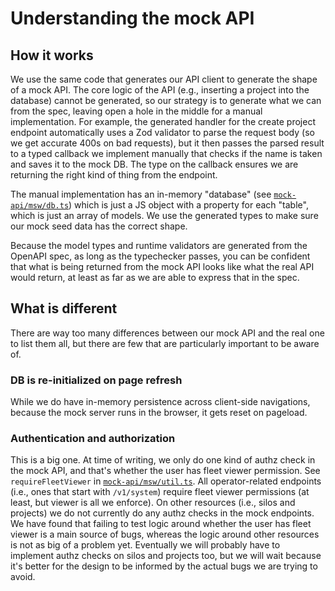 # Understanding the mock API

## How it works

We use the same code that generates our API client to generate the shape of a
mock API. The core logic of the API (e.g., inserting a project into the
database) cannot be generated, so our strategy is to generate what we can from
the spec, leaving open a hole in the middle for a manual implementation. For
example, the generated handler for the create project endpoint automatically
uses a Zod validator to parse the request body (so we get accurate 400s on bad
requests), but it then passes the parsed result to a typed callback we implement
manually that checks if the name is taken and saves it to the mock DB. The type
on the callback ensures we are returning the right kind of thing from the
endpoint.

The manual implementation has an in-memory "database" (see
[`mock-api/msw/db.ts`](/mock-api/msw/db.ts)) which is just a JS
object with a property for each "table", which is just an array of models. We
use the generated types to make sure our mock seed data has the correct shape.

Because the model types and runtime validators are generated from the OpenAPI
spec, as long as the typechecker passes, you can be confident that what is being
returned from the mock API looks like what the real API would return, at least
as far as we are able to express that in the spec.

## What is different

There are way too many differences between our mock API and the real one to list
them all, but there are few that are particularly important to be aware of.

### DB is re-initialized on page refresh

While we do have in-memory persistence across client-side navigations, because
the mock server runs in the browser, it gets reset on pageload.

### Authentication and authorization

This is a big one. At time of writing, we only do one kind of authz check in
the mock API, and that's whether the user has fleet viewer permission. See
`requireFleetViewer` in [`mock-api/msw/util.ts`](/mock-api/msw/util.ts). All
operator-related endpoints (i.e., ones that start with `/v1/system`) require
fleet viewer permissions (at least, but viewer is all we enforce). On other
resources (i.e., silos and projects) we do not currently do any authz checks in
the mock endpoints. We have found that failing to test logic around whether the
user has fleet viewer is a main source of bugs, whereas the logic around other
resources is not as big of a problem yet. Eventually we will probably have to
implement authz checks on silos and projects too, but we will wait because it's
better for the design to be informed by the actual bugs we are trying to avoid.
